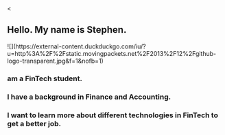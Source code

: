 <
<h2>Hello.  My name is Stephen.</h2>
![](https://external-content.duckduckgo.com/iu/?u=http%3A%2F%2Fstatic.movingpackets.net%2F2013%2F12%2Fgithub-logo-transparent.jpg&f=1&nofb=1)
<h3> am a FinTech student.</h3>
<h3>I have a background in Finance and Accounting.</h3>
<h3>I want to learn more about different technologies in FinTech to get a better job.</h3>
